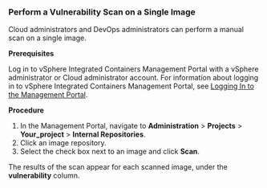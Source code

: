 ### Perform a Vulnerability Scan on a Single Image

Cloud administrators and DevOps administrators can perform a manual scan on a single image.

**Prerequisites**

Log in to vSphere Integrated Containers Management Portal with a vSphere administrator or Cloud administrator account. For information about logging in to vSphere Integrated Containers Management Portal, see [Logging In to the Management Portal](logging_in_mp.md).

**Procedure**

1. In the Management Portal, navigate to **Administration** > **Projects** > **Your_project** > **Internal Repositories**.
2. Click an image repository.
3. Select the check box next to an image and click **Scan**.

The results of the scan appear for each scanned image, under the **vulnerability** column.